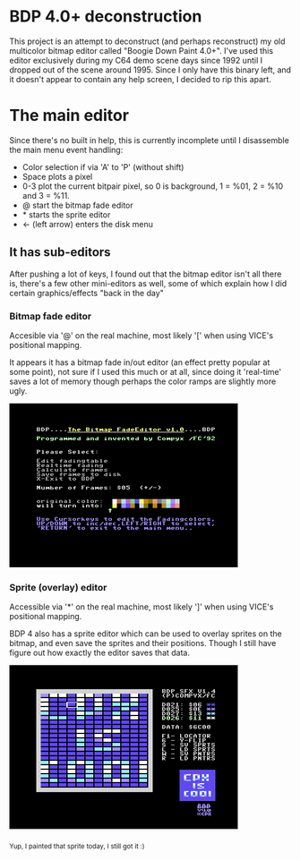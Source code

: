# BDP 4.0+ deconstruction

This project is an attempt to deconstruct (and perhaps reconstruct) my old multicolor bitmap editor called "Boogie Down Paint 4.0+". I've used this editor exclusively during my C64 demo scene days since 1992 until I dropped out of the scene around 1995.
Since I only have this binary left, and it doesn't appear to contain any help screen, I decided to rip this apart.

# The main editor

Since there's no built in help, this is currently incomplete until I disassemble the main menu event handling:

- Color selection if via 'A' to 'P' (without shift)
- Space plots a pixel
- 0-3 plot the current bitpair pixel, so 0 is background, 1 = %01, 2 = %10 and 3 = %11.
- @ start the bitmap fade editor
- \* starts the sprite editor
- <- (left arrow) enters the disk menu


## It has sub-editors

After pushing a lot of keys, I found out that the bitmap editor isn't all there is, there's a few other mini-editors as well, some of which explain how I did certain graphics/effects "back in the day"

### Bitmap fade editor

Accesible via '@' on the real machine, most likely '\[' when using VICE's positional mapping.

It appears it has a bitmap fade in/out editor (an effect pretty popular at some point), not sure if I used this much or at all, since doing it 'real-time' saves a lot of memory though perhaps the color ramps are slightly more ugly.

![Bitmap fade editor](https://raw.githubusercontent.com/compyx/bdp4/master/fade-editor-screenshot.png)


### Sprite (overlay) editor

Accessible via '\*' on the real machine, most likely ']' when using VICE's positional mapping.

BDP 4 also has a sprite editor which can be used to overlay sprites on the bitmap, and even save the sprites and their positions. Though I still have figure out how exactly the editor saves that data.

![Sprite editor](https://raw.githubusercontent.com/compyx/bdp4/master/sprite-editor-screenshot.png)

<sub>Yup, I painted that sprite today, I still got it :)</sub>
